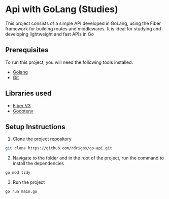 # Api with GoLang (Studies)

This project consists of a simple API developed in GoLang, using the Fiber framework for building routes and middlewares. It is ideal for studying and developing lightweight and fast APIs in Go

## Prerequisites
To run this project, you will need the following tools installed:

- [Golang](https://go.dev/)
- [Git](https://git-scm.com/downloads)

## Libraries used
- [Fiber V3](https://docs.gofiber.io/)
- [Godotenv](https://github.com/joho/godotenv)

## Setup Instructions
1. Clone the project repository
```bash
git clone https://github.com/rdrigos/go-api.git
```

2.  Navigate to the folder and in the root of the project, run the command to install the dependencies
```bash
go mod tidy
```

3. Run the project
```bash
go run main.go
```
